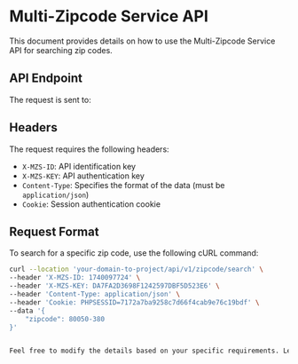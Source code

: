 # Multi-Zipcode Service API

This document provides details on how to use the Multi-Zipcode Service API for searching zip codes.

## API Endpoint

The request is sent to:


## Headers

The request requires the following headers:

- `X-MZS-ID`: API identification key
- `X-MZS-KEY`: API authentication key
- `Content-Type`: Specifies the format of the data (must be `application/json`)
- `Cookie`: Session authentication cookie

## Request Format

To search for a specific zip code, use the following cURL command:

```sh
curl --location 'your-domain-to-project/api/v1/zipcode/search' \
--header 'X-MZS-ID: 1740097724' \
--header 'X-MZS-KEY: DA7FA2D3698F1242597DBF5D523E6' \
--header 'Content-Type: application/json' \
--header 'Cookie: PHPSESSID=7172a7ba9258c7d66f4cab9e76c19bdf' \
--data '{
    "zipcode": 80050-380
}'


Feel free to modify the details based on your specific requirements. Let me know if you need any refinements!